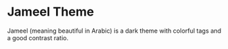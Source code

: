 # Jameel Theme
Jameel (meaning beautiful in Arabic) is a dark theme with colorful tags and a good contrast ratio.